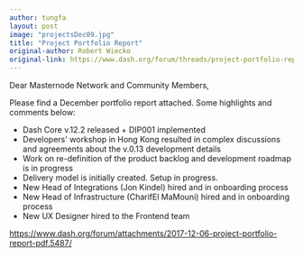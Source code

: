 ```yaml
---
author: tungfa
layout: post
image: "projectsDec09.jpg"
title: "Project Portfolio Report"
original-author: Robert Wiecko
original-link: https://www.dash.org/forum/threads/project-portfolio-report.17424/#post-151882
---
```


Dear Masternode Network and Community Members,

Please find a December portfolio report attached. Some highlights and comments below:

-   Dash Core v.12.2 released + DIP001 implemented
-   Developers' workshop in Hong Kong resulted in complex discussions and agreements about the v.0.13 development details
-   Work on re-definition of the product backlog and development roadmap is in progress
-   Delivery model is initially created. Setup in progress. 
-   New Head of Integrations (Jon Kindel) hired and in onboarding process
-   New Head of Infrastructure (CharifEl MaMouni) hired and in onboarding process
-   New UX Designer hired to the Frontend team

<https://www.dash.org/forum/attachments/2017-12-06-project-portfolio-report-pdf.5487/>
